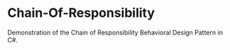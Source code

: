 # Chain-Of-Responsibility
Demonstration of the Chain of Responsibility Behavioral Design Pattern in C#.
